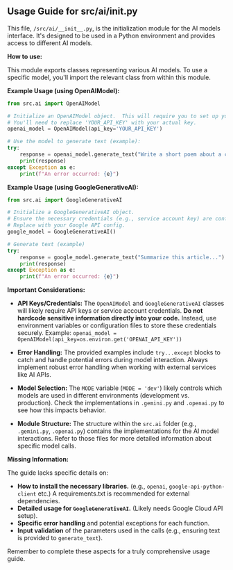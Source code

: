 ## Usage Guide for src/ai/__init__.py

This file, `/src/ai/__init__.py`, is the initialization module for the AI models interface.  It's designed to be used in a Python environment and provides access to different AI models.

**How to use:**

This module exports classes representing various AI models.  To use a specific model, you'll import the relevant class from within this module.

**Example Usage (using OpenAIModel):**

```python
from src.ai import OpenAIModel

# Initialize an OpenAIModel object.  This will require you to set up your OpenAI API key.
# You'll need to replace 'YOUR_API_KEY' with your actual key.
openai_model = OpenAIModel(api_key='YOUR_API_KEY')

# Use the model to generate text (example):
try:
    response = openai_model.generate_text("Write a short poem about a cat.")
    print(response)
except Exception as e:
    print(f"An error occurred: {e}")
```

**Example Usage (using GoogleGenerativeAI):**

```python
from src.ai import GoogleGenerativeAI

# Initialize a GoogleGenerativeAI object.
# Ensure the necessary credentials (e.g., service account key) are configured.
# Replace with your Google API config.
google_model = GoogleGenerativeAI()

# Generate text (example)
try:
    response = google_model.generate_text("Summarize this article...")  # Input data to summarize
    print(response)
except Exception as e:
    print(f"An error occurred: {e}")
```

**Important Considerations:**

* **API Keys/Credentials:** The `OpenAIModel` and `GoogleGenerativeAI` classes will likely require API keys or service account credentials.  **Do not hardcode sensitive information directly into your code.** Instead, use environment variables or configuration files to store these credentials securely.  Example: `openai_model = OpenAIModel(api_key=os.environ.get('OPENAI_API_KEY'))`

* **Error Handling:** The provided examples include `try...except` blocks to catch and handle potential errors during model interaction. Always implement robust error handling when working with external services like AI APIs.

* **Model Selection:** The `MODE` variable (`MODE = 'dev'`) likely controls which models are used in different environments (development vs. production).  Check the implementations in `.gemini.py` and `.openai.py` to see how this impacts behavior.

* **Module Structure:** The structure within the `src.ai` folder (e.g., `.gemini.py`, `.openai.py`) contains the implementations for the AI model interactions.  Refer to those files for more detailed information about specific model calls.


**Missing Information:**

The guide lacks specific details on:

* **How to install the necessary libraries.** (e.g., `openai`, `google-api-python-client` etc.)  A requirements.txt is recommended for external dependencies.
* **Detailed usage for `GoogleGenerativeAI`.** (Likely needs Google Cloud API setup).
* **Specific error handling** and potential exceptions for each function.
* **Input validation** of the parameters used in the calls (e.g., ensuring text is provided to `generate_text`).

Remember to complete these aspects for a truly comprehensive usage guide.